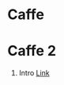 # Caffe

# Caffe 2

1. Intro [Link](https://devblogs.nvidia.com/caffe2-deep-learning-framework-facebook/)